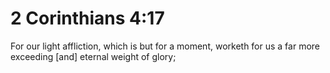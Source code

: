 # 2 Corinthians 4:17

For our light affliction, which is but for a moment, worketh for us a far more exceeding [and] eternal weight of glory;